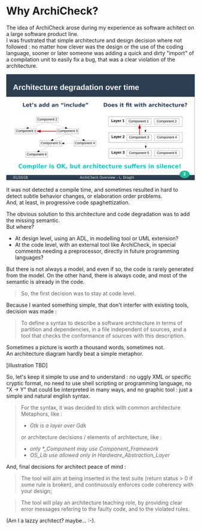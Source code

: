 # Why ArchiCheck?

The idea of ArchiCheck arose during my experience as software achitect on a large software product line.  
I was frustrated that simple architecture and design decision where not followed : no matter how clever was the design or the use of the coding language, sooner or later someone was adding a quick and dirty "import" of a compilation unit to easily fix a bug, that was a clear violation of the architecture.  

![illustration de la degradation TBD](architecture_degradation.png)

It was not detected a compile time, and sometimes resulted in hard to detect subtle behavior changes, or elaboration order problems.  
And, at least, in progressive code spaghettization.

The obvious solution to this architecture and code degradation was to add the missing semantic.  
But where?

- At design level, using an ADL, in modelling tool or UML extension?
- At the code level, with an external tool like ArchiCheck, in special comments needing a preprocessor, directly in future programming languages?

But there is not always a model, and even if so, the code is rarely generated from the model.
On the other hand, there is always code, and most of the semantic is already in the code.  

> So, the first decision was to stay at code level.  

Because I wanted something simple, that don't interfer with existing tools, decision was made :  

> To define a syntax to describe a software architecture in terms of partition and dependencies, in a file independent of sources, and a tool that checks the conformance of sources with this description.

Sometimes a picture is worth a thousand words, sometimes not.  
An architecture diagram hardly beat a simple metaphor.

[illustration TBD]

So, let's keep it simple to use and to understand : no uggly XML or specific cryptic format, no need to use shell scripting or programming language, no "X -> Y" that could be interpreted in many ways, and no graphic tool : just a simple and natural english syntax.

> For the syntax, it was decided to stick with common architecture Metaphors, like :  
>
> - _Gtk is a layer over Gdk_
>
> or architecture decisions / elements of architecture, like :
>
> - _only *\_Component may use Component_Framework_
> - _OS_Lib use allowed only in Hardware_Abstraction_Layer_

And, final decisions for architect peace of mind :  

> The tool will aim at being inserted in the test suite (return status > 0 if some rule is broken), and continuously enforces code coherency with your design;

> The tool will play an architecture teaching role, by providing clear error messages refering to the faulty code, and to the violated rules. 

(Am I a lazzy architect? maybe... :-).

